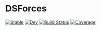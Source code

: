 # DSForces

[![Stable](https://img.shields.io/badge/docs-stable-blue.svg)](https://adigioacchino.github.io/DSForces.jl/stable/)
[![Dev](https://img.shields.io/badge/docs-dev-blue.svg)](https://adigioacchino.github.io/DSForces.jl/dev/)
[![Build Status](https://github.com/adigioacchino/DSForces.jl/actions/workflows/CI.yml/badge.svg?branch=main)](https://github.com/adigioacchino/DSForces.jl/actions/workflows/CI.yml?query=branch%3Amain)
[![Coverage](https://codecov.io/gh/adigioacchino/DSForces.jl/branch/main/graph/badge.svg?token=IEK72KZ0GV)](https://codecov.io/gh/adigioacchino/DSForces.jl)